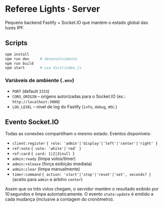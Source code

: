# Referee Lights · Server

Pequeno backend Fastify + Socket.IO que mantém o estado global das luzes IPF.

## Scripts

```bash
npm install
npm run dev     # desenvolvimento
npm run build
npm start       # usa dist/index.js
```

### Variáveis de ambiente (`.env`)

- `PORT` (default `3333`)
- `CORS_ORIGIN` – origens autorizadas para o Socket.IO (ex.: `http://localhost:3000`)
- `LOG_LEVEL` – nível de log do Fastify (`info`, `debug`, etc.)

## Evento Socket.IO

Todas as conexões compartilham o mesmo estado. Eventos disponíveis:

- `client:register` `{ role: 'admin'|'display'|'left'|'center'|'right' }`
- `ref:vote` `{ vote: 'white'|'red' }`
- `ref:card` `{ card: 1|2|3|null }`
- `admin:ready` (limpa votos/timer)
- `admin:release` (força exibição imediata)
- `admin:clear` (limpa manualmente)
- `timer:command` `{ action: 'start'|'stop'|'reset'|'set', seconds? }` (aceito para `admin` e árbitro `center`)

Assim que os três votos chegam, o servidor mantém o resultado exibido por 10 segundos e limpa automaticamente. O evento `state:update` é emitido a cada mudança (inclusive a contagem do cronômetro).
